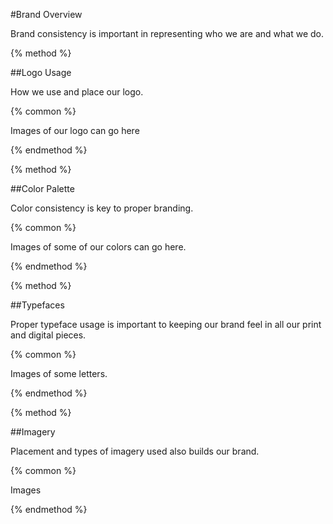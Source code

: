 #Brand Overview

Brand consistency is important in representing who we are and what we do.

{% method %}

##Logo Usage

How we use and place our logo.

{% common %}

Images of our logo can go here

{% endmethod %}

{% method %}

##Color Palette

Color consistency is key to proper branding.

{% common %}

Images of some of our colors can go here.

{% endmethod %}

{% method %}

##Typefaces

Proper typeface usage is important to keeping our brand feel in all our print and digital pieces.

{% common %}

Images of some letters.

{% endmethod %}

{% method %}

##Imagery

Placement and types of imagery used also builds our brand.

{% common %}

Images

{% endmethod %}